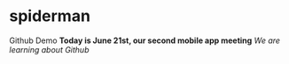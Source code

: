 # spiderman
Github Demo
**Today is June 21st, our second mobile app meeting**
*We are learning about Github*
